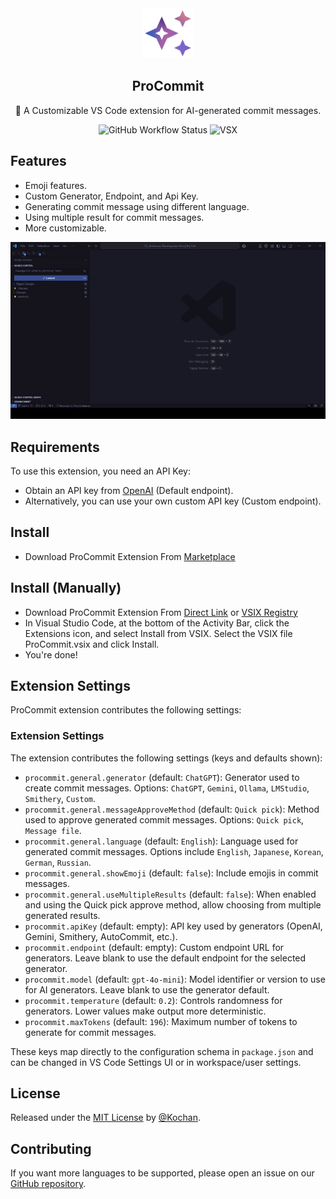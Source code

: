 <div align="center">
<img src='https://raw.githubusercontent.com/koimoee/ProCommit/refs/heads/main/assets/images/icon.png' alt='logo' width='80px' margin="0px" >
<h2 align="center">
ProCommit
</h2>
<p align="center">
📝 A Customizable VS Code extension for AI-generated commit messages.
</p>
<p align="center">
<img alt="GitHub Workflow Status" src="https://img.shields.io/github/actions/workflow/status/koimoee/ProCommit/.github%2Fworkflows%2Fbuild.yml?style=flat-square">
<img alt="VSX" src="https://img.shields.io/open-vsx/v/Kochan/pro-commit?style=flat-square&label=OpenVSX">
</p>
</div>

## Features

- Emoji features.
- Custom Generator, Endpoint, and Api Key.
- Generating commit message using different language.
- Using multiple result for commit messages.
- More customizable.

![demo](./example/demo.gif)

## Requirements

To use this extension, you need an API Key:
- Obtain an API key from [OpenAI](https://platform.openai.com/account/api-keys) (Default endpoint).
- Alternatively, you can use your own custom API key (Custom endpoint).

## Install
- Download ProCommit Extension From [Marketplace](https://marketplace.visualstudio.com/items?itemName=Kochan.pro-commit)

## Install (Manually)
- Download ProCommit Extension From [Direct Link](https://nightly.link/koimoee/ProCommit/workflows/build/main/ProCommit.vsix.zip) or [VSIX Registry](https://open-vsx.org/extension/Kochan/pro-commit)
- In Visual Studio Code, at the bottom of the Activity Bar, click the Extensions icon, and select Install from VSIX. Select the VSIX file ProCommit.vsix and click Install.
- You're done!

## Extension Settings

ProCommit extension contributes the following settings:

### Extension Settings

The extension contributes the following settings (keys and defaults shown):

- `procommit.general.generator` (default: `ChatGPT`): Generator used to create commit messages. Options: `ChatGPT`, `Gemini`, `Ollama`, `LMStudio`, `Smithery`, `Custom`.
- `procommit.general.messageApproveMethod` (default: `Quick pick`): Method used to approve generated commit messages. Options: `Quick pick`, `Message file`.
- `procommit.general.language` (default: `English`): Language used for generated commit messages. Options include `English`, `Japanese`, `Korean`, `German`, `Russian`.
- `procommit.general.showEmoji` (default: `false`): Include emojis in commit messages.
- `procommit.general.useMultipleResults` (default: `false`): When enabled and using the Quick pick approve method, allow choosing from multiple generated results.
- `procommit.apiKey` (default: empty): API key used by generators (OpenAI, Gemini, Smithery, AutoCommit, etc.).
- `procommit.endpoint` (default: empty): Custom endpoint URL for generators. Leave blank to use the default endpoint for the selected generator.
- `procommit.model` (default: `gpt-4o-mini`): Model identifier or version to use for AI generators. Leave blank to use the generator default.
- `procommit.temperature` (default: `0.2`): Controls randomness for generators. Lower values make output more deterministic.
- `procommit.maxTokens` (default: `196`): Maximum number of tokens to generate for commit messages.

These keys map directly to the configuration schema in `package.json` and can be changed in VS Code Settings UI or in workspace/user settings.

## License

Released under the [MIT License](/LICENSE) by [@Kochan](https://github.com/koimoee).

## Contributing

If you want more languages to be supported, please open an issue on our [GitHub repository](https://github.com/koimoee/ProCommit/issues).

